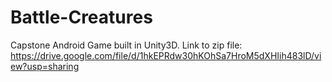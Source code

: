 # Battle-Creatures
Capstone Android Game built in Unity3D.
Link to zip file: https://drive.google.com/file/d/1hkEPRdw30hKOhSa7HroM5dXHIih483lD/view?usp=sharing
